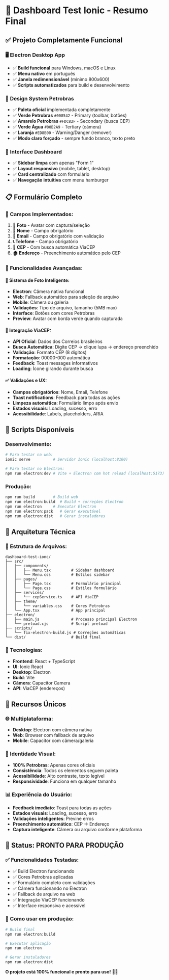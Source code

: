 # 🎯 Dashboard Test Ionic - Resumo Final

## ✅ **Projeto Completamente Funcional**

### 🖥️ **Electron Desktop App**

-   ✅ **Build funcional** para Windows, macOS e Linux
-   ✅ **Menu nativo** em português
-   ✅ **Janela redimensionável** (mínimo 800x600)
-   ✅ **Scripts automatizados** para build e desenvolvimento

### 🎨 **Design System Petrobras**

-   ✅ **Paleta oficial** implementada completamente
-   ✅ **Verde Petrobras** `#008542` - Primary (toolbar, botões)
-   ✅ **Amarelo Petrobras** `#FDC82F` - Secondary (busca CEP)
-   ✅ **Verde Água** `#00B2A9` - Tertiary (câmera)
-   ✅ **Laranja** `#ED8B00` - Warning/Danger (remover)
-   ✅ **Modo claro forçado** - sempre fundo branco, texto preto

### 📱 **Interface Dashboard**

-   ✅ **Sidebar limpa** com apenas "Form 1"
-   ✅ **Layout responsivo** (mobile, tablet, desktop)
-   ✅ **Card centralizado** com formulário
-   ✅ **Navegação intuitiva** com menu hamburger

## 📋 **Formulário Completo**

### **📝 Campos Implementados:**

1. **📸 Foto** - Avatar com captura/seleção
2. **👤 Nome** - Campo obrigatório
3. **📧 Email** - Campo obrigatório com validação
4. **📞 Telefone** - Campo obrigatório
5. **📍 CEP** - Com busca automática ViaCEP
6. **🏠 Endereço** - Preenchimento automático pelo CEP

### **🎯 Funcionalidades Avançadas:**

#### **📸 Sistema de Foto Inteligente:**

-   **Electron**: Câmera nativa funcional
-   **Web**: Fallback automático para seleção de arquivo
-   **Mobile**: Câmera ou galeria
-   **Validações**: Tipo de arquivo, tamanho (5MB max)
-   **Interface**: Botões com cores Petrobras
-   **Preview**: Avatar com borda verde quando capturada

#### **📍 Integração ViaCEP:**

-   **API Oficial**: Dados dos Correios brasileiros
-   **Busca Automática**: Digite CEP → clique lupa → endereço preenchido
-   **Validação**: Formato CEP (8 dígitos)
-   **Formatação**: 00000-000 automática
-   **Feedback**: Toast messages informativos
-   **Loading**: Ícone girando durante busca

#### **✅ Validações e UX:**

-   **Campos obrigatórios**: Nome, Email, Telefone
-   **Toast notifications**: Feedback para todas as ações
-   **Limpeza automática**: Formulário limpo após envio
-   **Estados visuais**: Loading, sucesso, erro
-   **Acessibilidade**: Labels, placeholders, ARIA

## 🚀 **Scripts Disponíveis**

### **Desenvolvimento:**

```bash
# Para testar na web:
ionic serve          # Servidor Ionic (localhost:8100)

# Para testar no Electron:
npm run electron:dev # Vite + Electron com hot reload (localhost:5173)
```

### **Produção:**

```bash
npm run build        # Build web
npm run electron:build  # Build + correções Electron
npm run electron     # Executar Electron
npm run electron:pack   # Gerar executável
npm run electron:dist   # Gerar instaladores
```

## 🔧 **Arquitetura Técnica**

### **📁 Estrutura de Arquivos:**

```
dashboard-test-ionc/
├── src/
│   ├── components/
│   │   ├── Menu.tsx         # Sidebar dashboard
│   │   └── Menu.css         # Estilos sidebar
│   ├── pages/
│   │   ├── Page.tsx         # Formulário principal
│   │   └── Page.css         # Estilos formulário
│   ├── services/
│   │   └── cepService.ts    # API ViaCEP
│   ├── theme/
│   │   └── variables.css    # Cores Petrobras
│   └── App.tsx              # App principal
├── electron/
│   ├── main.js              # Processo principal Electron
│   └── preload.cjs          # Script preload
├── scripts/
│   └── fix-electron-build.js # Correções automáticas
└── dist/                    # Build final
```

### **🔌 Tecnologias:**

-   **Frontend**: React + TypeScript
-   **UI**: Ionic React
-   **Desktop**: Electron
-   **Build**: Vite
-   **Câmera**: Capacitor Camera
-   **API**: ViaCEP (endereços)

## 🎯 **Recursos Únicos**

### **🌐 Multiplataforma:**

-   **Desktop**: Electron com câmera nativa
-   **Web**: Browser com fallback de arquivo
-   **Mobile**: Capacitor com câmera/galeria

### **🎨 Identidade Visual:**

-   **100% Petrobras**: Apenas cores oficiais
-   **Consistência**: Todos os elementos seguem paleta
-   **Acessibilidade**: Alto contraste, texto legível
-   **Responsividade**: Funciona em qualquer tamanho

### **📊 Experiência do Usuário:**

-   **Feedback imediato**: Toast para todas as ações
-   **Estados visuais**: Loading, sucesso, erro
-   **Validações inteligentes**: Previne erros
-   **Preenchimento automático**: CEP → Endereço
-   **Captura inteligente**: Câmera ou arquivo conforme plataforma

## 🎉 **Status: PRONTO PARA PRODUÇÃO**

### **✅ Funcionalidades Testadas:**

-   ✅ Build Electron funcionando
-   ✅ Cores Petrobras aplicadas
-   ✅ Formulário completo com validações
-   ✅ Câmera funcionando no Electron
-   ✅ Fallback de arquivo na web
-   ✅ Integração ViaCEP funcionando
-   ✅ Interface responsiva e acessível

### **🚀 Como usar em produção:**

```bash
# Build final
npm run electron:build

# Executar aplicação
npm run electron

# Gerar instaladores
npm run electron:dist
```

**O projeto está 100% funcional e pronto para uso!** 🎉✨
